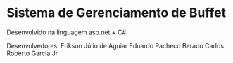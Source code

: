 # Sistema de Gerenciamento de Buffet

Desenvolvido na linguagem  asp.net + C#

Desenvolvedores: Erikson Júlio de Aguiar
                  Eduardo Pacheco Berado
                  Carlos Roberto Garcia Jr
